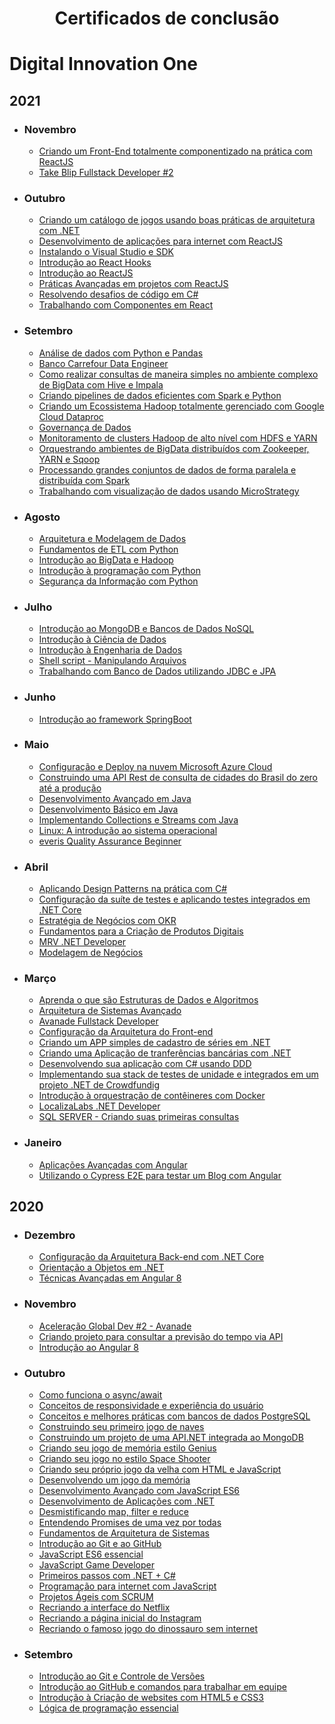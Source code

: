 <h1 align = "center">Certificados de conclusão</h1>

# Digital Innovation One

## 2021

- ### Novembro
  
   - [Criando um Front-End totalmente componentizado na prática com ReactJS](DigitalInnovationOne/EFF42103.pdf)
   - [Take Blip Fullstack Developer #2](DigitalInnovationOne/D0BF425B.pdf)

- ### Outubro

   - [Criando um catálogo de jogos usando boas práticas de arquitetura com .NET](DigitalInnovationOne/9F2AE8F0.pdf)
   - [Desenvolvimento de aplicações para internet com ReactJS](DigitalInnovationOne/06DB9410.pdf)
   - [Instalando o Visual Studio e SDK](DigitalInnovationOne/3ACEBEDE.pdf)
   - [Introdução ao React Hooks](DigitalInnovationOne/9F5E0C26.pdf)
   - [Introdução ao ReactJS](DigitalInnovationOne/526B8CD3.pdf)
   - [Práticas Avançadas em projetos com ReactJS](DigitalInnovationOne/1249046F.pdf)
   - [Resolvendo desafios de código em C#](DigitalInnovationOne/0183852E.pdf)
   - [Trabalhando com Componentes em React](DigitalInnovationOne/50F7EC4A.pdf)

- ### Setembro

   - [Análise de dados com Python e Pandas](DigitalInnovationOne/B891B950.pdf)
   - [Banco Carrefour Data Engineer](DigitalInnovationOne/B07BC65A.pdf)
   - [Como realizar consultas de maneira simples no ambiente complexo de BigData com Hive e Impala](DigitalInnovationOne/44F8CAEB.pdf)
   - [Criando pipelines de dados eficientes com Spark e Python](DigitalInnovationOne/6BA6E439.pdf)
   - [Criando um Ecossistema Hadoop totalmente gerenciado com Google Cloud Dataproc](DigitalInnovationOne/097C71F1.pdf)
   - [Governança de Dados](DigitalInnovationOne/E09AFE86.pdf)
   - [Monitoramento de clusters Hadoop de alto nível com HDFS e YARN](DigitalInnovationOne/051BAEC9.pdf)
   - [Orquestrando ambientes de BigData distribuídos com Zookeeper, YARN e Sqoop](DigitalInnovationOne/460C53DB.pdf)
   - [Processando grandes conjuntos de dados de forma paralela e distribuída com Spark](DigitalInnovationOne/232F60CE.pdf)
   - [Trabalhando com visualização de dados usando MicroStrategy](DigitalInnovationOne/F146483C.pdf)

- ### Agosto

   - [Arquitetura e Modelagem de Dados](DigitalInnovationOne/3328A195.pdf)
   - [Fundamentos de ETL com Python](DigitalInnovationOne/85CEEC01.pdf)
   - [Introdução ao BigData e Hadoop](DigitalInnovationOne/1A08D11A.pdf)
   - [Introdução à programação com Python](DigitalInnovationOne/DC354767.pdf)
   - [Segurança da Informação com Python](DigitalInnovationOne/06EE2A2B.pdf)

- ### Julho

   - [Introdução ao MongoDB e Bancos de Dados NoSQL](DigitalInnovationOne/DBD6F39C.pdf)
   - [Introdução à Ciência de Dados](DigitalInnovationOne/33D59D69.pdf)
   - [Introdução à Engenharia de Dados](DigitalInnovationOne/F54E038A.pdf)
   - [Shell script - Manipulando Arquivos](DigitalInnovationOne/8905EBD9.pdf)
   - [Trabalhando com Banco de Dados utilizando JDBC e JPA](DigitalInnovationOne/238A5E15.pdf)

- ### Junho

   - [Introdução ao framework SpringBoot](DigitalInnovationOne/653BCC39.pdf)

- ### Maio

   - [Configuração e Deploy na nuvem Microsoft Azure Cloud](DigitalInnovationOne/AA275017.pdf)
   - [Construindo uma API Rest de consulta de cidades do Brasil do zero até a produção](DigitalInnovationOne/5306A643.pdf)
   - [Desenvolvimento Avançado em Java](DigitalInnovationOne/0B415B77.pdf)
   - [Desenvolvimento Básico em Java](DigitalInnovationOne/8896A09D.pdf)
   - [Implementando Collections e Streams com Java](DigitalInnovationOne/18BDF275.pdf)
   - [Linux: A introdução ao sistema operacional](DigitalInnovationOne/A9F428B2.pdf)
   - [everis Quality Assurance Beginner](DigitalInnovationOne/EE065557.pdf)

- ### Abril

   - [Aplicando Design Patterns na prática com C#](DigitalInnovationOne/CD2DCEBF.pdf)
   - [Configuração da suíte de testes e aplicando testes integrados em .NET Core](DigitalInnovationOne/33F31F94.pdf)
   - [Estratégia de Negócios com OKR](DigitalInnovationOne/FF62C2D5.pdf)
   - [Fundamentos para a Criação de Produtos Digitais](DigitalInnovationOne/D47ED715.pdf)
   - [MRV .NET Developer](DigitalInnovationOne/4855616D.pdf)
   - [Modelagem de Negócios](DigitalInnovationOne/82406831.pdf)

- ### Março

   - [Aprenda o que são Estruturas de Dados e Algoritmos](DigitalInnovationOne/C3FDD198.pdf)
   - [Arquitetura de Sistemas Avançado](DigitalInnovationOne/FCD98BE5.pdf)
   - [Avanade Fullstack Developer](DigitalInnovationOne/3E8FE8A0.pdf)
   - [Configuração da Arquitetura do Front-end](DigitalInnovationOne/141B42CD.pdf)
   - [Criando um APP simples de cadastro de séries em .NET](DigitalInnovationOne/61CAC7A6.pdf)
   - [Criando uma Aplicação de tranferências bancárias com .NET](DigitalInnovationOne/4B6172FF.pdf)
   - [Desenvolvendo sua aplicação com C# usando DDD](DigitalInnovationOne/DF72462F.pdf)
   - [Implementando sua stack de testes de unidade e integrados em um projeto .NET de Crowdfundig](DigitalInnovationOne/D419A9A3.pdf)
   - [Introdução à orquestração de contêineres com Docker](DigitalInnovationOne/FA857EA0.pdf)
   - [LocalizaLabs .NET Developer](DigitalInnovationOne/51AAF50C.pdf)
   - [SQL SERVER - Criando suas primeiras consultas](DigitalInnovationOne/4FA22EAF.pdf)

- ### Janeiro

   - [Aplicações Avançadas com Angular](DigitalInnovationOne/F0287C8F.pdf)
   - [Utilizando o Cypress E2E para testar um Blog com Angular](DigitalInnovationOne/26A4443B.pdf)

## 2020

- ### Dezembro

   - [Configuração da Arquitetura Back-end com .NET Core](DigitalInnovationOne/DC9B916A.pdf)
   - [Orientação a Objetos em .NET](DigitalInnovationOne/5306E827.pdf)
   - [Técnicas Avançadas em Angular 8](DigitalInnovationOne/51E6BE9E.pdf)

- ### Novembro

   - [Aceleração Global Dev #2 - Avanade](DigitalInnovationOne/12AD3719.pdf)
   - [Criando projeto para consultar a previsão do tempo via API](DigitalInnovationOne/3C9E8FB7.pdf)
   - [Introdução ao Angular 8](DigitalInnovationOne/D0D504B5.pdf)

- ### Outubro

   - [Como funciona o async/await](DigitalInnovationOne/E19D23B5.pdf)
   - [Conceitos de responsividade e experiência do usuário](DigitalInnovationOne/12B55F21.pdf)
   - [Conceitos e melhores práticas com bancos de dados PostgreSQL](DigitalInnovationOne/A389651E.pdf)
   - [Construindo seu primeiro jogo de naves](DigitalInnovationOne/AE32F8C8.pdf)
   - [Construindo um projeto de uma API.NET integrada ao MongoDB](DigitalInnovationOne/9D391D17.pdf)
   - [Criando seu jogo de memória estilo Genius](DigitalInnovationOne/4C52AB2C.pdf)
   - [Criando seu jogo no estilo Space Shooter](DigitalInnovationOne/69F3BA85.pdf)
   - [Criando seu próprio jogo da velha com HTML e JavaScript](DigitalInnovationOne/07EBD5C4.pdf)
   - [Desenvolvendo um jogo da memória](DigitalInnovationOne/6CB10370.pdf)
   - [Desenvolvimento Avançado com JavaScript ES6](DigitalInnovationOne/496F705A.pdf)
   - [Desenvolvimento de Aplicações com .NET](DigitalInnovationOne/C900F3CF.pdf)
   - [Desmistificando map, filter e reduce](DigitalInnovationOne/1E23D734.pdf)
   - [Entendendo Promises de uma vez por todas](DigitalInnovationOne/04357092.pdf)
   - [Fundamentos de Arquitetura de Sistemas](DigitalInnovationOne/3BE31650.pdf)
   - [Introdução ao Git e ao GitHub](DigitalInnovationOne/D56AA5DE.pdf)
   - [JavaScript ES6 essencial](DigitalInnovationOne/C69DB2C3.pdf)
   - [JavaScript Game Developer](DigitalInnovationOne/53CFD5D0.pdf)
   - [Primeiros passos com .NET + C#](DigitalInnovationOne/9FC1DBD6.pdf)
   - [Programação para internet com JavaScript](DigitalInnovationOne/FC7ADF7D.pdf)
   - [Projetos Ágeis com SCRUM](DigitalInnovationOne/5902185F.pdf)
   - [Recriando a interface do Netflix](DigitalInnovationOne/D8652E8D.pdf)
   - [Recriando a página inicial do Instagram](DigitalInnovationOne/209805AB.pdf)
   - [Recriando o famoso jogo do dinossauro sem internet](DigitalInnovationOne/B8DE482D.pdf)

- ### Setembro

   - [Introdução ao Git e Controle de Versões](DigitalInnovationOne/0B4FC6CC.pdf)
   - [Introdução ao GitHub e comandos para trabalhar em equipe](DigitalInnovationOne/87882DC8.pdf)
   - [Introdução à Criação de websites com HTML5 e CSS3](DigitalInnovationOne/733489B9.pdf)
   - [Lógica de programação essencial](DigitalInnovationOne/0F0342DA.pdf)

